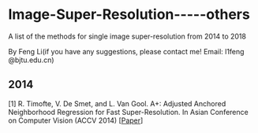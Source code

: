 # Image-Super-Resolution-----others
A list of the methods for single image super-resolution from 2014 to 2018

By Feng Li(if you have any suggestions, please contact me! Email: l1feng @bjtu.edu.cn)

## 2014
[1] R. Timofte, V. De Smet, and L. Van Gool. A+: Adjusted Anchored Neighborhood Regression for Fast Super-Resolution. In Asian Conference on Computer Vision (ACCV 2014) [[Paper](http://www.vision.ee.ethz.ch/~timofter/publications/Timofte-ACCV-2014.pdf)]
